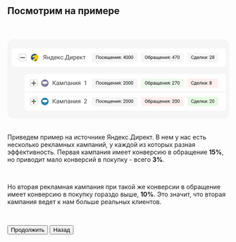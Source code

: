 <br>
<br>

## Посмотрим на примере

<br>
<br>

<img src="6ScreenImage.png" alt="" width="100%" height="180px"/>

<br>
<br>

Приведем пример на источнике Яндекс.Директ. В нем у нас есть несколько рекламных кампаний, у каждой из которых разная эффективность. Первая кампания имеет конверсию в обращение __15%__, но приводит мало конверсий в покупку - всего __3%__.

<br>

Но вторая рекламная кампания при такой же конверсии в обращение имеет конверсию в покупку гораздо выше, __10%__. Это значит, что вторая кампания ведет к нам больше реальных клиентов.

<br>

<button b_to="/demo/utm/7Screen.md" b_type="fill" b_theme="primary">Продолжить</button>
<button b_to="/demo/utm/5Screen.md" b_type="outline" b_theme="secondary">Назад</button>